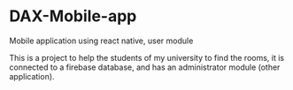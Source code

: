 # DAX-Mobile-app
Mobile application using react native, user module

This is a project to help the students of my university to find the rooms, 
it is connected to a firebase database, and has an administrator module (other application).
